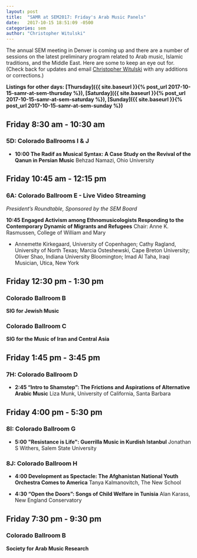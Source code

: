 ```yaml
---
layout: post
title:  "SAMR at SEM2017: Friday's Arab Music Panels"
date:   2017-10-15 18:51:09 -0500
categories: sem
author: "Christopher Witulski"
---
```

The annual SEM meeting in Denver is coming up and there are a number of sessions on the latest preliminary program related to Arab music, Islamic traditions, and the Middle East. Here are some to keep an eye out for. (Check back for updates and email [Christopher Witulski](mailto:cwituls@bgsu.edu) with any additions or corrections.)

**Listings for other days: [Thursday]({{ site.baseurl }}{% post_url 2017-10-15-samr-at-sem-thursday %}), [Saturday]({{ site.baseurl }}{% post_url 2017-10-15-samr-at-sem-saturday %}), [Sunday]({{ site.baseurl }}{% post_url 2017-10-15-samr-at-sem-sunday %})**

## Friday 8:30 am - 10:30 am

### 5D: Colorado Ballrooms I & J

* **10:00 The Radif as Musical Syntax: A Case Study on the Revival of the Qanun in Persian Music** Behzad Namazi, Ohio University

## Friday 10:45 am - 12:15 pm

### 6A: Colorado Ballroom E - Live Video Streaming

*President’s Roundtable, Sponsored by the SEM Board*

**10:45 Engaged Activism among Ethnomusicologists Responding to the Contemporary Dynamic
 of Migrants and Refugees** Chair: Anne K. Rasmussen, College of William and Mary

* Annemette Kirkegaard, University of Copenhagen; Cathy Ragland, University of North Texas; Marcia Osteshewski, Cape Breton University; Oliver Shao, Indiana University Bloomington; Imad Al Taha, Iraqi Musician, Utica, New York

## Friday 12:30 pm - 1:30 pm

### Colorado Ballroom B

**SIG for Jewish Music**

### Colorado Ballroom C

**SIG for the Music of Iran and Central Asia**

## Friday 1:45 pm - 3:45 pm

### 7H: Colorado Ballroom D

* **2:45 “Intro to Shamstep”: The Frictions and Aspirations of Alternative Arabic Music** Liza Munk, University of California, Santa Barbara

## Friday 4:00 pm - 5:30 pm

### 8I: Colorado Ballroom G

* **5:00 "Resistance is Life": Guerrilla Music in Kurdish Istanbul** Jonathan S Withers, Salem State University

### 8J: Colorado Ballroom H

* **4:00 Development as Spectacle: The Afghanistan National Youth Orchestra Comes to America** Tanya Kalmanovitch, The New School

* **4:30 “Open the Doors”: Songs of Child Welfare in Tunisia** Alan Karass, New England Conservatory

## Friday 7:30 pm - 9:30 pm

### Colorado Ballroom B

**Society for Arab Music Research**
